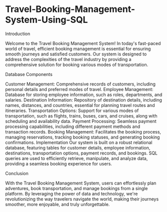 # Travel-Booking-Management-System-Using-SQL

Introduction

Welcome to the Travel Booking Management System! In today's fast-paced world of travel, efficient booking management is essential for ensuring smooth journeys and satisfied customers. Our system is designed to address the complexities of the travel industry by providing a comprehensive solution for booking various modes of transportation.

Database Components

Customer Management: Comprehensive records of customers, including personal details and preferred modes of travel.
Employee Management: Database for storing employee information, such as roles, departments, and salaries.
Destination Information: Repository of destination details, including names, distances, and countries, essential for planning travel routes and itineraries.
Transportation Options: Support for various modes of transportation, such as flights, trains, buses, cars, and cruises, along with scheduling and availability data.
Payment Processing: Seamless payment processing capabilities, including different payment methods and transaction records.
Booking Management: Facilitates the booking process, managing reservations, tracking booking statuses, and generating booking confirmations.
Implementation
Our system is built on a robust relational database, featuring tables for customer details, employee information, destinations, transportation options, payment records, and bookings. SQL queries are used to efficiently retrieve, manipulate, and analyze data, providing a seamless booking experience for users.

Conclusion

With the Travel Booking Management System, users can effortlessly plan adventures, book transportation, and manage bookings from a single platform. By leveraging the power of data and technology, we're revolutionizing the way travelers navigate the world, making their journeys smoother, more enjoyable, and truly unforgettable.
